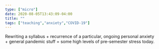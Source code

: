 ```yaml
---
type: ["micro"]
date: 2020-08-05T13:43:09-04:00
title: ""
tags: ["teaching","anxiety","COVID-19"]
---
```

Rewriting a syllabus + recurrence of a particular, ongoing personal anxiety + general pandemic stuff = some high levels of pre-semester stress today.
